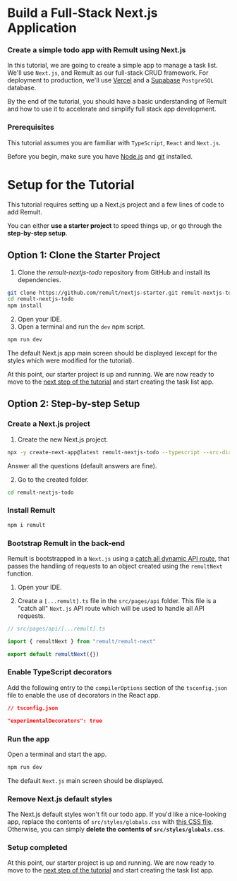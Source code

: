 # Build a Full-Stack Next.js Application

### Create a simple todo app with Remult using Next.js

In this tutorial, we are going to create a simple app to manage a task list. We'll use `Next.js`, and Remult as our full-stack CRUD framework. For deployment to production, we'll use [Vercel](https://vercel.com/) and a [Supabase](https://supabase.com/) `PostgreSQL` database.

By the end of the tutorial, you should have a basic understanding of Remult and how to use it to accelerate and simplify full stack app development.

### Prerequisites

This tutorial assumes you are familiar with `TypeScript`, `React` and `Next.js`.

Before you begin, make sure you have [Node.js](https://nodejs.org) and [git](https://git-scm.com/) installed. <!-- consider specifying Node minimum version with npm -->

# Setup for the Tutorial

This tutorial requires setting up a Next.js project and a few lines of code to add Remult.

You can either **use a starter project** to speed things up, or go through the **step-by-step setup**.

## Option 1: Clone the Starter Project

1. Clone the _remult-nextjs-todo_ repository from GitHub and install its dependencies.



```sh
git clone https://github.com/remult/nextjs-starter.git remult-nextjs-todo
cd remult-nextjs-todo
npm install
```

2. Open your IDE.
3. Open a terminal and run the `dev` npm script.

```sh
npm run dev
```

The default Next.js app main screen should be displayed (except for the styles which were modified for the tutorial).

At this point, our starter project is up and running. We are now ready to move to the [next step of the tutorial](./entities.md) and start creating the task list app.

## Option 2: Step-by-step Setup

### Create a Next.js project

1. Create the new Next.js project.

```sh
npx -y create-next-app@latest remult-nextjs-todo --typescript --src-dir
```
Answer all the questions (default answers are fine). 

2. Go to the created folder.

```sh
cd remult-nextjs-todo
```

### Install Remult

```sh
npm i remult
```

### Bootstrap Remult in the back-end

Remult is bootstrapped in a `Next.js` using a [catch all dynamic API route](https://nextjs.org/docs/api-routes/dynamic-api-routes#optional-catch-all-api-routes), that passes the handling of requests to an object created using the `remultNext` function.

1. Open your IDE.

2. Create a `[...remult].ts` file in the `src/pages/api` folder. This file is a "catch all" `Next.js` API route which will be used to handle all API requests.

```ts
// src/pages/api/[...remult].ts

import { remultNext } from "remult/remult-next"

export default remultNext({})
```

### Enable TypeScript decorators

Add the following entry to the `compilerOptions` section of the `tsconfig.json` file to enable the use of decorators in the React app.

```json
// tsconfig.json

"experimentalDecorators": true
```

### Run the app

Open a terminal and start the app.

```sh
npm run dev
```

The default `Next.js` main screen should be displayed.


### Remove Next.js default styles

The Next.js default styles won't fit our todo app. If you'd like a nice-looking app, replace the contents of `src/styles/globals.css` with [this CSS file](https://raw.githubusercontent.com/remult/nextjs-starter/main/src/styles/globals.css). Otherwise, you can simply **delete the contents of `src/styles/globals.css`**.

### Setup completed

At this point, our starter project is up and running. We are now ready to move to the [next step of the tutorial](./entities.md) and start creating the task list app.
